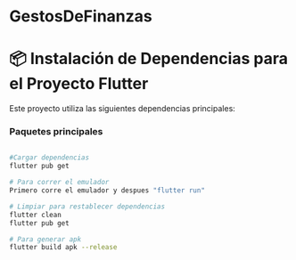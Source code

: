 # GestosDeFinanzas

# 📦 Instalación de Dependencias para el Proyecto Flutter

Este proyecto utiliza las siguientes dependencias principales:

### Paquetes principales
```bash

#Cargar dependencias
flutter pub get

# Para correr el emulador
Primero corre el emulador y despues "flutter run"

# Limpiar para restablecer dependencias
flutter clean
flutter pub get

# Para generar apk
flutter build apk --release
